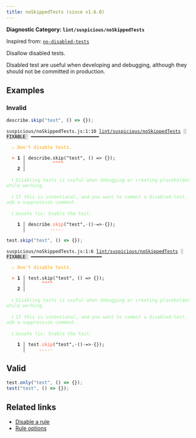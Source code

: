 ```yaml
---
title: noSkippedTests (since v1.6.0)
---
```


**Diagnostic Category: `lint/suspicious/noSkippedTests`**

Inspired from: <a href="https://github.com/jest-community/eslint-plugin-jest/blob/main/docs/rules/no-disabled-tests.md" target="_blank"><code>no-disabled-tests</code></a>

Disallow disabled tests.

Disabled test are useful when developing and debugging, although they should not be committed in production.

## Examples

### Invalid

```jsx
describe.skip("test", () => {});
```

<pre class="language-text"><code class="language-text">suspicious/noSkippedTests.js:1:10 <a href="https://biomejs.dev/linter/rules/no-skipped-tests">lint/suspicious/noSkippedTests</a> <span style="color: #000; background-color: #ddd;"> FIXABLE </span> ━━━━━━━━━━━━━━━━━━━━━━━━━

<strong><span style="color: Orange;">  </span></strong><strong><span style="color: Orange;">⚠</span></strong> <span style="color: Orange;">Don't disable tests.</span>
  
<strong><span style="color: Tomato;">  </span></strong><strong><span style="color: Tomato;">&gt;</span></strong> <strong>1 │ </strong>describe.skip(&quot;test&quot;, () =&gt; {});
   <strong>   │ </strong>         <strong><span style="color: Tomato;">^</span></strong><strong><span style="color: Tomato;">^</span></strong><strong><span style="color: Tomato;">^</span></strong><strong><span style="color: Tomato;">^</span></strong>
    <strong>2 │ </strong>
  
<strong><span style="color: lightgreen;">  </span></strong><strong><span style="color: lightgreen;">ℹ</span></strong> <span style="color: lightgreen;">Disabling tests is useful when debugging or creating placeholder while working.</span>
  
<strong><span style="color: lightgreen;">  </span></strong><strong><span style="color: lightgreen;">ℹ</span></strong> <span style="color: lightgreen;">If this is intentional, and you want to commit a disabled test, add a suppression comment.</span>
  
<strong><span style="color: lightgreen;">  </span></strong><strong><span style="color: lightgreen;">ℹ</span></strong> <span style="color: lightgreen;">Unsafe fix</span><span style="color: lightgreen;">: </span><span style="color: lightgreen;">Enable the test.</span>
  
<strong>  </strong><strong>  1 │ </strong>describe<span style="color: Tomato;">.</span><span style="color: Tomato;">s</span><span style="color: Tomato;">k</span><span style="color: Tomato;">i</span><span style="color: Tomato;">p</span>(&quot;test&quot;,<span style="opacity: 0.8;">·</span>()<span style="opacity: 0.8;">·</span>=&gt;<span style="opacity: 0.8;">·</span>{});
<strong>  </strong><strong>    │ </strong>        <span style="color: Tomato;">-</span><span style="color: Tomato;">-</span><span style="color: Tomato;">-</span><span style="color: Tomato;">-</span><span style="color: Tomato;">-</span>                   
</code></pre>

```jsx
test.skip("test", () => {});
```

<pre class="language-text"><code class="language-text">suspicious/noSkippedTests.js:1:6 <a href="https://biomejs.dev/linter/rules/no-skipped-tests">lint/suspicious/noSkippedTests</a> <span style="color: #000; background-color: #ddd;"> FIXABLE </span> ━━━━━━━━━━━━━━━━━━━━━━━━━━

<strong><span style="color: Orange;">  </span></strong><strong><span style="color: Orange;">⚠</span></strong> <span style="color: Orange;">Don't disable tests.</span>
  
<strong><span style="color: Tomato;">  </span></strong><strong><span style="color: Tomato;">&gt;</span></strong> <strong>1 │ </strong>test.skip(&quot;test&quot;, () =&gt; {});
   <strong>   │ </strong>     <strong><span style="color: Tomato;">^</span></strong><strong><span style="color: Tomato;">^</span></strong><strong><span style="color: Tomato;">^</span></strong><strong><span style="color: Tomato;">^</span></strong>
    <strong>2 │ </strong>
  
<strong><span style="color: lightgreen;">  </span></strong><strong><span style="color: lightgreen;">ℹ</span></strong> <span style="color: lightgreen;">Disabling tests is useful when debugging or creating placeholder while working.</span>
  
<strong><span style="color: lightgreen;">  </span></strong><strong><span style="color: lightgreen;">ℹ</span></strong> <span style="color: lightgreen;">If this is intentional, and you want to commit a disabled test, add a suppression comment.</span>
  
<strong><span style="color: lightgreen;">  </span></strong><strong><span style="color: lightgreen;">ℹ</span></strong> <span style="color: lightgreen;">Unsafe fix</span><span style="color: lightgreen;">: </span><span style="color: lightgreen;">Enable the test.</span>
  
<strong>  </strong><strong>  1 │ </strong>test<span style="color: Tomato;">.</span><span style="color: Tomato;">s</span><span style="color: Tomato;">k</span><span style="color: Tomato;">i</span><span style="color: Tomato;">p</span>(&quot;test&quot;,<span style="opacity: 0.8;">·</span>()<span style="opacity: 0.8;">·</span>=&gt;<span style="opacity: 0.8;">·</span>{});
<strong>  </strong><strong>    │ </strong>    <span style="color: Tomato;">-</span><span style="color: Tomato;">-</span><span style="color: Tomato;">-</span><span style="color: Tomato;">-</span><span style="color: Tomato;">-</span>                   
</code></pre>

## Valid

```jsx
test.only("test", () => {});
test("test", () => {});
```

## Related links

- [Disable a rule](/linter/#disable-a-lint-rule)
- [Rule options](/linter/#rule-options)
